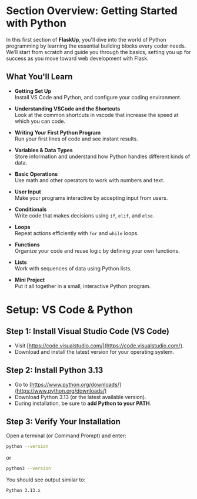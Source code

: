 


# Section Overview: Getting Started with Python

In this first section of **FlaskUp**, you'll dive into the world of Python programming by learning the essential building blocks every coder needs. We’ll start from scratch and guide you through the basics, setting you up for success as you move toward web development with Flask.

## What You'll Learn

- **Getting Set Up**  
  Install VS Code and Python, and configure your coding environment.

- **Understanding VSCode and the Shortcuts**  
  Look at the common shortcuts in vscode that increase the speed at which you can code. 

- **Writing Your First Python Program**  
  Run your first lines of code and see instant results.

- **Variables & Data Types**  
  Store information and understand how Python handles different kinds of data.

- **Basic Operations**  
  Use math and other operators to work with numbers and text.

- **User Input**  
  Make your programs interactive by accepting input from users.

- **Conditionals**  
  Write code that makes decisions using `if`, `elif`, and `else`.

- **Loops**  
  Repeat actions efficiently with `for` and `while` loops.

- **Functions**  
  Organize your code and reuse logic by defining your own functions.

- **Lists**  
  Work with sequences of data using Python lists.

- **Mini Project**  
  Put it all together in a small, interactive Python program.


# Setup: VS Code & Python

## Step 1: Install Visual Studio Code (VS Code)
- Visit [https://code.visualstudio.com/](https://code.visualstudio.com/).
- Download and install the latest version for your operating system.

## Step 2: Install Python 3.13
- Go to [https://www.python.org/downloads/](https://www.python.org/downloads/)
- Download Python 3.13 (or the latest available version).
- During installation, be sure to **add Python to your PATH**.

## Step 3: Verify Your Installation
Open a terminal (or Command Prompt) and enter:
```sh
python --version
```
or
```sh
python3 --version
```
You should see output similar to:
```
Python 3.13.x
```

